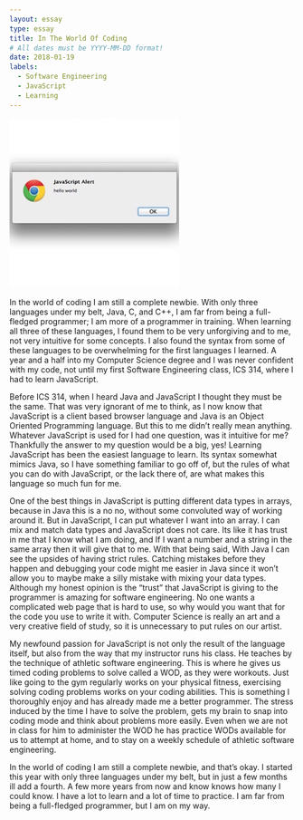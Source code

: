 ```yaml
---
layout: essay
type: essay
title: In The World Of Coding
# All dates must be YYYY-MM-DD format!
date: 2018-01-19
labels:
  - Software Engineering
  - JavaScript
  - Learning
---
```



<div class="ui medium rounded images">
  <img class="ui image" src="../images/HelloWorld.jpg ">
</div>

   In the world of coding I am still a complete newbie. With only three languages under my belt, Java, C, and C++, I am far from being a full-fledged programmer; I am more of a programmer in training. When learning all three of these languages, I found them to be very unforgiving and to me, not very intuitive for some concepts. I also found the syntax from some of these languages to be overwhelming for the first languages I learned. A year and a half into my Computer Science degree and I was never confident with my code, not until my first Software Engineering class, ICS 314, where I had to learn JavaScript. 

Before ICS 314, when I heard Java and JavaScript I thought they must be the same. That was very ignorant of me to think, as I now know that JavaScript is a client based browser language and Java is an Object Oriented Programming language. But this to me didn’t really mean anything. Whatever JavaScript is used for I had one question, was it intuitive for me? Thankfully the answer to my question would be a big, yes! Learning JavaScript has been the easiest language to learn. Its syntax somewhat mimics Java, so I have something familiar to go off of, but the rules of what you can do with JavaScript, or the lack there of, are what makes this language so much fun for me. 

One of the best things in JavaScript is putting different data types in arrays, because in Java this is a no no, without some convoluted way of working around it. But in JavaScript, I can put whatever I want into an array. I can mix and match data types and JavaScript does not care. Its like it has trust in me that I know what I am doing, and If I want a number and a string in the same array then it will give that to me. With that being said, With Java I can see the upsides of having strict rules. Catching mistakes before they happen and debugging your code might me easier in Java since it won’t allow you to maybe make a silly mistake with mixing your data types. Although my honest opinion is the “trust” that JavaScript is giving to the programmer is amazing for software engineering. No one wants a complicated web page that is hard to use, so why would you want that for the code you use to write it with. Computer Science is really an art and a very creative field of study, so it is unnecessary to put rules on our artist.

My newfound passion for JavaScript is not only the result of the language itself, but also from the way that my instructor runs his class. He teaches by the technique of athletic software engineering. This is where he gives us timed coding problems to solve called a WOD, as they were workouts. Just like going to the gym regularly works on your physical fitness, exercising solving coding problems works on your coding abilities. This is something I thoroughly enjoy and has already made me a better programmer. The stress induced by the time I have to solve the problem, gets my brain to snap into coding mode and think about problems more easily. Even when we are not in class for him to administer the WOD he has practice WODs available for us to attempt at home, and to stay on a weekly schedule of athletic software engineering. 

In the world of coding I am still a complete newbie, and that’s okay. I started this year with only three languages under my belt, but in just a few months ill add a fourth.  A few more years from now and know knows how many I could know. I have a lot to learn and a lot of time to practice. I am far from being a full-fledged programmer, but I am on my way.
